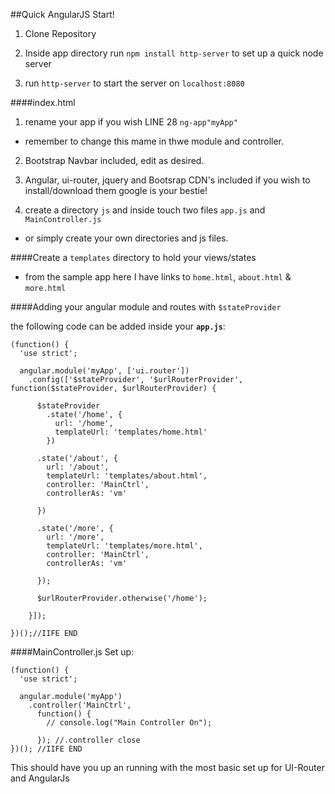 ##Quick AngularJS Start!

1. Clone Repository

2. Inside app directory run `npm install http-server` to set up a quick node server

3. run `http-server` to start the server on `localhost:8080`

####index.html

1. rename your app if you wish LINE 28 `ng-app"myApp"`
  - remember to change this mame in thwe module and controller.

2. Bootstrap Navbar included, edit as desired.

3. Angular, ui-router, jquery and Bootsrap CDN's included if you wish to install/download them google is your bestie!

3. create a directory `js` and inside touch two files `app.js` and `MainController.js`
  - or simply create your own directories and js files.

####Create a `templates` directory to hold your views/states
- from the sample app here I have links to `home.html`, `about.html` & `more.html`


####Adding your angular module and routes with `$stateProvider`

the following code can be added inside your **`app.js`**:

```
(function() {
  'use strict';

  angular.module('myApp', ['ui.router'])
    .config(['$stateProvider', '$urlRouterProvider', function($stateProvider, $urlRouterProvider) {

      $stateProvider
        .state('/home', {
          url: '/home',
          templateUrl: 'templates/home.html'
        })

      .state('/about', {
        url: '/about',
        templateUrl: 'templates/about.html',
        controller: 'MainCtrl',
        controllerAs: 'vm'

      })

      .state('/more', {
        url: '/more',
        templateUrl: 'templates/more.html',
        controller: 'MainCtrl',
        controllerAs: 'vm'

      });

      $urlRouterProvider.otherwise('/home');

    }]);

})();//IIFE END

``` 

####MainController.js Set up:

```
(function() {
  'use strict';

  angular.module('myApp')
    .controller('MainCtrl',
      function() {
        // console.log("Main Controller On");

      }); //.controller close
})(); //IIFE END

```

This should have you up an running with the most basic set up for UI-Router and AngularJs



